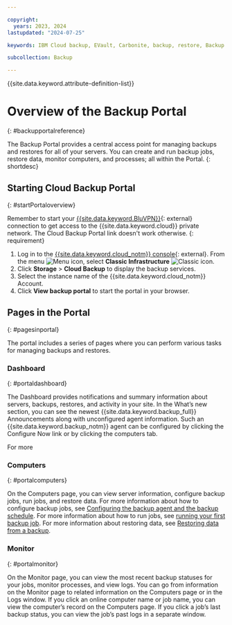 ```yaml
---

copyright:
  years: 2023, 2024
lastupdated: "2024-07-25"

keywords: IBM Cloud backup, EVault, Carbonite, backup, restore, Backup Portal, portal

subcollection: Backup

---
```

{{site.data.keyword.attribute-definition-list}}

# Overview of the Backup Portal
{: #backupportalreference}

The Backup Portal provides a central access point for managing backups and restores for all of your servers. You can create and run backup jobs, restore data, monitor computers, and processes; all within the Portal.
{: shortdesc}

## Starting Cloud Backup Portal
{: #startPortaloverview}

Remember to start your [{{site.data.keyword.BluVPN}}](/docs/iaas-vpn?topic=iaas-vpn-getting-started){: external} connection to get access to the {{site.data.keyword.cloud}} private network. The Cloud Backup Portal link doesn't work otherwise.
{: requirement}

1. Log in to the [{{site.data.keyword.cloud_notm}} console](/login){: external}. From the menu ![Menu icon](../icons/icon_hamburger.svg "Menu"), select **Classic Infrastructure** ![Classic icon](../icons/classic.svg "Classic").
2. Click **Storage** > **Cloud Backup** to display the backup services.
3. Select the instance name of the {{site.data.keyword.cloud_notm}} Account.
4. Click **View backup portal** to start the portal in your browser.

## Pages in the Portal
{: #pagesinportal}

The portal includes a series of pages where you can perform various tasks for managing backups and restores.

### Dashboard
{: #portaldashboard}

The Dashboard provides notifications and summary information about servers, backups, restores, and activity in your site. In the What’s new section, you can see the newest {{site.data.keyword.backup_full}} Announcements along with unconfigured agent information. Such an {{site.data.keyword.backup_notm}} agent can be configured by clicking the Configure Now link or by clicking the computers tab.

For more

### Computers
{: #portalcomputers}

On the Computers page, you can view server information, configure backup jobs, run jobs, and restore data. For more information about how to configure backup jobs, see [Configuring the backup agent and the backup schedule](/docs/Backup?topic=Backup-getting-started#configureagentschedule). For more information about how to run jobs, see [running your first backup job](/docs/Backup?topic=Backup-getting-started#runfirstbackup). For more information about restoring data, see [Restoring data from a backup](/docs/Backup?topic=Backup-simplerestore).

### Monitor
{: #portalmonitor}

On the Monitor page, you can view the most recent backup statuses for your jobs, monitor processes, and view logs. You can go from information on the Monitor page to related information on the Computers page or in the Logs window. If you click an online computer name or job name, you can view the computer’s record on the Computers page. If you click a job’s last backup status, you can view the job’s past logs in a separate window.
